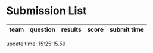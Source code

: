 # Submission List
team    | question  | results  | score | submit time
------|-----:|-----:| ----:|-----


update time: 15:25:15.59 
